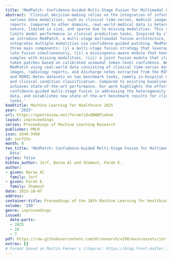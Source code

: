 ```yaml
---
title: 'MedPatch: Confidence-Guided Multi-Stage Fusion for Multimodal Clinical Data'
abstract: 'Clinical decision-making relies on the integration of information across
  various data modalities, such as clinical time-series, medical images and textual
  reports. Compared to other domains, real-world medical data is heterogeneous in
  nature, limited in size, and sparse due to missing modalities. This significantly
  limits model performance in clinical prediction tasks. Inspired by clinical workflows,
  we introduce MedPatch, a multi-stage multimodal fusion architecture, which seamlessly
  integrates multiple modalities via confidence-guided patching. MedPatch comprises
  three main components: (i) a multi-stage fusion strategy that leverages joint and
  late fusion simultaneously, (ii) a missingness-aware module that handles sparse
  samples with missing modalities, (iii) a joint fusion module that clusters latent
  token patches based on calibrated unimodal token-level confidence. We evaluated
  MedPatch using real-world data consisting of clinical time-series data, chest X-ray
  images, radiology reports, and discharge notes extracted from the MIMIC-IV, MIMIC-CXR,
  and MIMIC-Notes datasets on two benchmark tasks, namely in-hospital mortality prediction
  and clinical condition classification. Compared to existing baselines, MedPatch
  achieves state-of-the-art performance. Our work highlights the effectiveness of
  confidence-guided multi-stage fusion in addressing the heterogeneity of multimodal
  data, and establishes new state-of-the-art benchmark results for clinical prediction
  tasks.'
booktitle: Machine Learning for Healthcare 2025
year: '2025'
url: https://openreview.net/forum?id=QBWQPiaXvm
layout: inproceedings
series: Proceedings of Machine Learning Research
publisher: PMLR
issn: 2640-3498
id: jorf25a
month: 0
tex_title: 'MedPatch: Confidence-Guided Multi-Stage Fusion for Multimodal Clinical
  Data'
cycles: false
bibtex_author: Jorf, Baraa Al and Shamout, Farah E.
author:
- given: Baraa Al
  family: Jorf
- given: Farah E.
  family: Shamout
date: 2025-10-07
address:
container-title: Proceedings of the 10th Machine Learning for Healthcare Conference
volume: '298'
genre: inproceedings
issued:
  date-parts:
  - 2025
  - 10
  - 7
pdf: https://raw.githubusercontent.com/mlresearch/v298/main/assets/jorf25a/jorf25a.pdf
extras: []
# Format based on Martin Fenner's citeproc: https://blog.front-matter.io/posts/citeproc-yaml-for-bibliographies/
---
```


